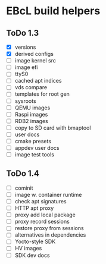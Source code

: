 # EBcL build helpers

## ToDo 1.3

- [x] versions
- [x] derived configs
- [ ] image kernel src
- [ ] image efi
- [ ] ttyS0
- [ ] cached apt indices
- [ ] vds compare
- [ ] templates for root gen
- [ ] sysroots
- [ ] QEMU images
- [ ] Raspi images
- [ ] RDB2 images
- [ ] copy to SD card with bmaptool
- [ ] user docs
- [ ] cmake presets 
- [ ] appdev user docs
- [ ] image test tools

## ToDo 1.4

- [ ] cominit
- [ ] image w. container runtime
- [ ] check apt signatures
- [ ] HTTP apt proxy
- [ ] proxy add local package
- [ ] proxy record sessions
- [ ] restore proxy from sessions
- [ ] alternatives in dependencies
- [ ] Yocto-style SDK
- [ ] HV images
- [ ] SDK dev docs
